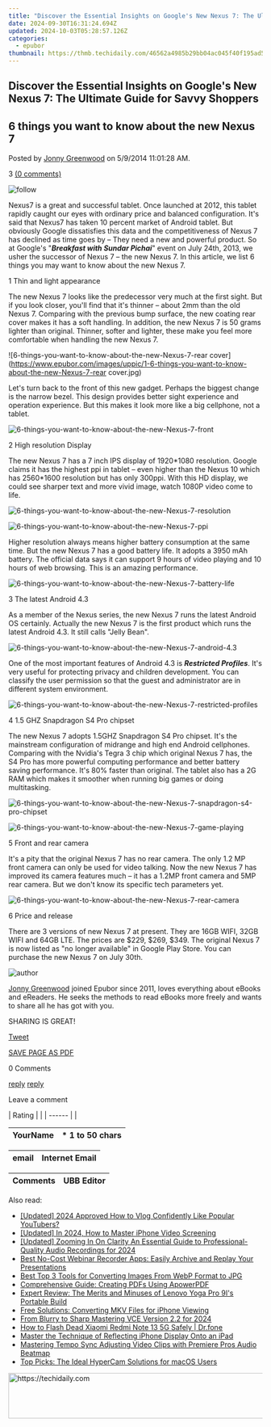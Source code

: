 ```yaml
---
title: "Discover the Essential Insights on Google's New Nexus 7: The Ultimate Guide for Savvy Shoppers"
date: 2024-09-30T16:31:24.694Z
updated: 2024-10-03T05:28:57.126Z
categories:
  - epubor
thumbnail: https://thmb.techidaily.com/46562a4985b29bb04ac045f40f195ad5a81e8c6a78d3deb58b3600f2a5e9d7c1.jpg
---
```


## Discover the Essential Insights on Google's New Nexus 7: The Ultimate Guide for Savvy Shoppers

## 6 things you want to know about the new Nexus 7

Posted by [Jonny Greenwood](https://plus.google.com/u/0/+JonnyGreenwood999) on 5/9/2014 11:01:28 AM.

3 [(0 comments)](http://www.epubor.com/#comment-area) 

![follow](http://www.epubor.com/images/follow.png)

Nexus7 is a great and successful tablet. Once launched at 2012, this tablet rapidly caught our eyes with ordinary price and balanced configuration. It's said that Nexus7 has taken 10 percent market of Android tablet. But obviously Google dissatisfies this data and the competitiveness of Nexus 7 has declined as time goes by – They need a new and powerful product. So at Google's "_**Breakfast with Sundar Pichai**_" event on July 24th, 2013, we usher the successor of Nexus 7 – the new Nexus 7\. In this article, we list 6 things you may want to know about the new Nexus 7.

1 Thin and light appearance

The new Nexus 7 looks like the predecessor very much at the first sight. But if you look closer, you'll find that it's thinner – about 2mm than the old Nexus 7\. Comparing with the previous bump surface, the new coating rear cover makes it has a soft handling. In addition, the new Nexus 7 is 50 grams lighter than original. Thinner, softer and lighter, these make you feel more comfortable when handling the new Nexus 7.

![6-things-you-want-to-know-about-the-new-Nexus-7-rear cover](https://www.epubor.com/images/uppic/1-6-things-you-want-to-know-about-the-new-Nexus-7-rear cover.jpg)

Let's turn back to the front of this new gadget. Perhaps the biggest change is the narrow bezel. This design provides better sight experience and operation experience. But this makes it look more like a big cellphone, not a tablet.

![6-things-you-want-to-know-about-the-new-Nexus-7-front](https://www.epubor.com/images/uppic/2-6-things-you-want-to-know-about-the-new-Nexus-7-front.jpg)

2 High resolution Display

The new Nexus 7 has a 7 inch IPS display of 1920\*1080 resolution. Google claims it has the highest ppi in tablet – even higher than the Nexus 10 which has 2560\*1600 resolution but has only 300ppi. With this HD display, we could see sharper text and more vivid image, watch 1080P video come to life.

![6-things-you-want-to-know-about-the-new-Nexus-7-resolution](https://www.epubor.com/images/uppic/3-6-things-you-want-to-know-about-the-new-Nexus-7-resolution.jpg)

![6-things-you-want-to-know-about-the-new-Nexus-7-ppi](https://www.epubor.com/images/uppic/4-6-things-you-want-to-know-about-the-new-Nexus-7-ppi.jpg)

Higher resolution always means higher battery consumption at the same time. But the new Nexus 7 has a good battery life. It adopts a 3950 mAh battery. The official data says it can support 9 hours of video playing and 10 hours of web browsing. This is an amazing performance.

![6-things-you-want-to-know-about-the-new-Nexus-7-battery-life](https://www.epubor.com/images/uppic/5-6-things-you-want-to-know-about-the-new-Nexus-7-battery-life.jpg)

3 The latest Android 4.3

As a member of the Nexus series, the new Nexus 7 runs the latest Android OS certainly. Actually the new Nexus 7 is the first product which runs the latest Android 4.3\. It still calls "Jelly Bean".

![6-things-you-want-to-know-about-the-new-Nexus-7-android-4.3](https://www.epubor.com/images/uppic/6-6-things-you-want-to-know-about-the-new-Nexus-7-android-4.3.jpg)

One of the most important features of Android 4.3 is _**Restricted Profiles**_. It's very useful for protecting privacy and children development. You can classify the user permission so that the guest and administrator are in different system environment.

![6-things-you-want-to-know-about-the-new-Nexus-7-restricted-profiles](https://www.epubor.com/images/uppic/7-6-things-you-want-to-know-about-the-new-Nexus-7-restricted-profiles.jpg)

4 1.5 GHZ Snapdragon S4 Pro chipset

The new Nexus 7 adopts 1.5GHZ Snapdragon S4 Pro chipset. It's the mainstream configuration of midrange and high end Android cellphones. Comparing with the Nvidia's Tegra 3 chip which original Nexus 7 has, the S4 Pro has more powerful computing performance and better battery saving performance. It's 80% faster than original. The tablet also has a 2G RAM which makes it smoother when running big games or doing multitasking.

![6-things-you-want-to-know-about-the-new-Nexus-7-snapdragon-s4-pro-chipset](https://www.epubor.com/images/uppic/8-6-things-you-want-to-know-about-the-new-Nexus-7-snapdragon-s4-pro-chipset.jpg)

![6-things-you-want-to-know-about-the-new-Nexus-7-game-playing](https://www.epubor.com/images/uppic/9-6-things-you-want-to-know-about-the-new-Nexus-7-game-playing.jpg)

5 Front and rear camera

It's a pity that the original Nexus 7 has no rear camera. The only 1.2 MP front camera can only be used for video talking. Now the new Nexus 7 has improved its camera features much – it has a 1.2MP front camera and 5MP rear camera. But we don't know its specific tech parameters yet.

![6-things-you-want-to-know-about-the-new-Nexus-7-rear-camera](https://www.epubor.com/images/uppic/10-6-things-you-want-to-know-about-the-new-Nexus-7-rear-camera.jpg)

6 Price and release

There are 3 versions of new Nexus 7 at present. They are 16GB WIFI, 32GB WIFI and 64GB LTE. The prices are $229, $269, $349\. The original Nexus 7 is now listed as "no longer available" in Google Play Store. You can purchase the new Nexus 7 on July 30th.

![author](https://www.epubor.com/images/uppic/jonny.png)

[Jonny Greenwood](https://plus.google.com/u/0/+JonnyGreenwood999) joined Epubor since 2011, loves everything about eBooks and eReaders. He seeks the methods to read eBooks more freely and wants to share all he has got with you.

SHARING IS GREAT!

[Tweet](https://twitter.com/share) 

[SAVE PAGE AS PDF](https://tools.techidaily.com/epubor/products/) 

0 Comments

[reply](https://tools.techidaily.com/epubor/products/) [reply](https://tools.techidaily.com/epubor/products/) 

Leave a comment

| Rating |  |
| ------ |  |

| YourName | \*  1 to 50 chars |
| -------- | ----------------- |

| email | Internet Email |
| ----- | -------------- |

| Comments | UBB Editor |
| -------- | ---------- |

<ins class="adsbygoogle"
     style="display:block"
     data-ad-format="autorelaxed"
     data-ad-client="ca-pub-7571918770474297"
     data-ad-slot="1223367746"></ins>

<ins class="adsbygoogle"
     style="display:block"
     data-ad-client="ca-pub-7571918770474297"
     data-ad-slot="8358498916"
     data-ad-format="auto"
     data-full-width-responsive="true"></ins>

<span class="atpl-alsoreadstyle">Also read:</span>
<div><ul>
<li><a href="https://eaxpv-info.techidaily.com/updated-2024-approved-how-to-vlog-confidently-like-popular-youtubers/"><u>[Updated] 2024 Approved How to Vlog Confidently Like Popular YouTubers?</u></a></li>
<li><a href="https://visual-screen-recording.techidaily.com/updated-in-2024-how-to-master-iphone-video-screening/"><u>[Updated] In 2024, How to Master iPhone Video Screening</u></a></li>
<li><a href="https://screen-recording.techidaily.com/updated-zooming-in-on-clarity-an-essential-guide-to-professional-quality-audio-recordings-for-2024/"><u>[Updated] Zooming In On Clarity An Essential Guide to Professional-Quality Audio Recordings for 2024</u></a></li>
<li><a href="https://discover-answers.techidaily.com/best-no-cost-webinar-recorder-apps-easily-archive-and-replay-your-presentations/"><u>Best No-Cost Webinar Recorder Apps: Easily Archive and Replay Your Presentations</u></a></li>
<li><a href="https://discover-answers.techidaily.com/best-top-3-tools-for-converting-images-from-webp-format-to-jpg/"><u>Best Top 3 Tools for Converting Images From WebP Format to JPG</u></a></li>
<li><a href="https://discover-answers.techidaily.com/comprehensive-guide-creating-pdfs-using-apowerpdf/"><u>Comprehensive Guide: Creating PDFs Using ApowerPDF</u></a></li>
<li><a href="https://hardware-updates.techidaily.com/expert-review-the-merits-and-minuses-of-lenovo-yoga-pro-9is-portable-build/"><u>Expert Review: The Merits and Minuses of Lenovo Yoga Pro 9I's Portable Build</u></a></li>
<li><a href="https://discover-answers.techidaily.com/free-solutions-converting-mkv-files-for-iphone-viewing/"><u>Free Solutions: Converting MKV Files for iPhone Viewing</u></a></li>
<li><a href="https://some-knowledge.techidaily.com/from-blurry-to-sharp-mastering-vce-version-22-for-2024/"><u>From Blurry to Sharp Mastering VCE Version 2.2 for 2024</u></a></li>
<li><a href="https://howto.techidaily.com/how-to-flash-dead-xiaomi-redmi-note-13-5g-safely-drfone-by-drfone-fix-android-problems-fix-android-problems/"><u>How to Flash Dead Xiaomi Redmi Note 13 5G Safely | Dr.fone</u></a></li>
<li><a href="https://discover-answers.techidaily.com/master-the-technique-of-reflecting-iphone-display-onto-an-ipad/"><u>Master the Technique of Reflecting iPhone Display Onto an iPad</u></a></li>
<li><a href="https://sound-tweaking.techidaily.com/mastering-tempo-sync-adjusting-video-clips-with-premiere-pros-audio-beatmap/"><u>Mastering Tempo Sync Adjusting Video Clips with Premiere Pros Audio Beatmap</u></a></li>
<li><a href="https://discover-answers.techidaily.com/top-picks-the-ideal-hypercam-solutions-for-macos-users/"><u>Top Picks: The Ideal HyperCam Solutions for macOS Users</u></a></li>
</ul></div>

<!-- affiliate ads begin -->
<a href="https://appsumo.8odi.net/c/5597632/2082529/7443" target="_top" id="2082529">
  <img src="//a.impactradius-go.com/display-ad/7443-2082529" border="0" alt="https://techidaily.com" width="728" height="90"/>
</a>
<img height="0" width="0" src="https://appsumo.8odi.net/i/5597632/2082529/7443" style="position:absolute;visibility:hidden;" border="0" />
<!-- affiliate ads end -->

